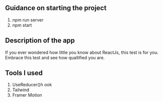 ## Guidance on starting the project

 1. npm run server
 2. npm start

## Description of the app
 
 If you ever wondered how little you know about ReactJs, this test is for you. Embrace this test and see how quallified you are.
 
## Tools I used

 1. UseReducer()h ook
 2. Tailwind
 3. Framer Motion


